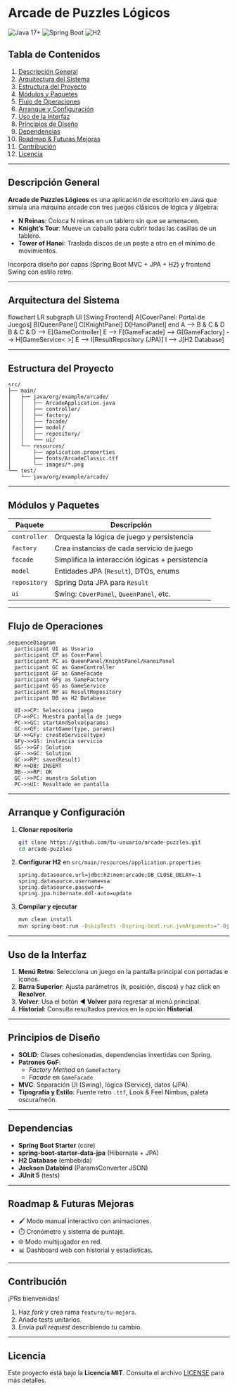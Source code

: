 # Arcade de Puzzles Lógicos

![Java 17+](https://img.shields.io/badge/Java-17%2B-orange) ![Spring Boot](https://img.shields.io/badge/Spring%20Boot-3.4.5-green) ![H2](https://img.shields.io/badge/DB-H2-blue)

## Tabla de Contenidos
1. [Descripción General](#descripción-general)  
2. [Arquitectura del Sistema](#arquitectura-del-sistema)  
3. [Estructura del Proyecto](#estructura-del-proyecto)  
4. [Módulos y Paquetes](#módulos-y-paquetes)  
5. [Flujo de Operaciones](#flujo-de-operaciones)  
6. [Arranque y Configuración](#arranque-y-configuración)  
7. [Uso de la Interfaz](#uso-de-la-interfaz)  
8. [Principios de Diseño](#principios-de-diseño)  
9. [Dependencias](#dependencias)  
10. [Roadmap & Futuras Mejoras](#roadmap--futuras-mejoras)  
11. [Contribución](#contribución)  
12. [Licencia](#licencia)  

---

## Descripción General
**Arcade de Puzzles Lógicos** es una aplicación de escritorio en Java que simula una máquina arcade con tres juegos clásicos de lógica y álgebra:

- **N Reinas**: Coloca N reinas en un tablero sin que se amenacen.  
- **Knight’s Tour**: Mueve un caballo para cubrir todas las casillas de un tablero.  
- **Tower of Hanoi**: Traslada discos de un poste a otro en el mínimo de movimientos.

Incorpora diseño por capas (Spring Boot MVC + JPA + H2) y frontend Swing con estilo retro.

---

## Arquitectura del Sistema

flowchart LR
  subgraph UI [Swing Frontend]
    A[CoverPanel: Portal de Juegos]
    B[QueenPanel]
    C[KnightPanel]
    D[HanoiPanel]
  end
  A --> B & C & D
  B & C & D --> E[GameController]
  E --> F[GameFacade] --> G[GameFactory] --> H[GameService< >]
  E --> I[ResultRepository (JPA)]
  I --> J[H2 Database]

---

## Estructura del Proyecto

```
src/
├── main/
│   ├── java/org/example/arcade/
│   │   ├── ArcadeApplication.java
│   │   ├── controller/
│   │   ├── factory/
│   │   ├── facade/
│   │   ├── model/
│   │   ├── repository/
│   │   └── ui/
│   └── resources/
│       ├── application.properties
│       ├── fonts/ArcadeClassic.ttf
│       └── images/*.png
└── test/
    └── java/org/example/arcade/
```

---

## Módulos y Paquetes

| Paquete      | Descripción                                      |
|--------------|--------------------------------------------------|
| `controller` | Orquesta la lógica de juego y persistencia       |
| `factory`    | Crea instancias de cada servicio de juego        |
| `facade`     | Simplifica la interacción lógicas + persistencia |
| `model`      | Entidades JPA (`Result`), DTOs, enums            |
| `repository` | Spring Data JPA para `Result`                    |
| `ui`         | Swing: `CoverPanel`, `QueenPanel`, etc.          |

---

## Flujo de Operaciones

```mermaid
sequenceDiagram
  participant UI as Usuario
  participant CP as CoverPanel
  participant PC as QueenPanel/KnightPanel/HanoiPanel
  participant GC as GameController
  participant GF as GameFacade
  participant GFy as GameFactory
  participant GS as GameService
  participant RP as ResultRepository
  participant DB as H2 Database

  UI->>CP: Selecciona juego
  CP->>PC: Muestra pantalla de juego
  PC->>GC: startAndSolve(params)
  GC->>GF: startGame(type, params)
  GF->>GFy: createService(type)
  GFy->>GS: instancia servicio
  GS-->>GF: Solution
  GF-->>GC: Solution
  GC->>RP: save(Result)
  RP->>DB: INSERT
  DB-->>RP: OK
  GC-->>PC: muestra Solution
  PC->>UI: Resultado en pantalla
```

---

## Arranque y Configuración

1. **Clonar repositorio**  
   ```bash
   git clone https://github.com/tu-usuario/arcade-puzzles.git
   cd arcade-puzzles
   ```
2. **Configurar H2** en `src/main/resources/application.properties`  
   ```properties
   spring.datasource.url=jdbc:h2:mem:arcade;DB_CLOSE_DELAY=-1
   spring.datasource.username=sa
   spring.datasource.password=
   spring.jpa.hibernate.ddl-auto=update
   ```
3. **Compilar y ejecutar**  
   ```bash
   mvn clean install
   mvn spring-boot:run -DskipTests -Dspring-boot.run.jvmArguments="-Djava.awt.headless=false"
   ```

---

## Uso de la Interfaz

1. **Menú Retro**: Selecciona un juego en la pantalla principal con portadas e iconos.  
2. **Barra Superior**: Ajusta parámetros (`N`, posición, discos) y haz click en **Resolver**.  
3. **Volver**: Usa el botón ◀ **Volver** para regresar al menú principal.  
4. **Historial**: Consulta resultados previos en la opción **Historial**.

---

## Principios de Diseño

- **SOLID**: Clases cohesionadas, dependencias invertidas con Spring.  
- **Patrones GoF**:  
  - *Factory Method* en `GameFactory`  
  - *Facade* en `GameFacade`  
- **MVC**: Separación UI (Swing), lógica (Service), datos (JPA).  
- **Tipografía y Estilo**: Fuente retro `.ttf`, Look & Feel Nimbus, paleta oscura/neón.

---

## Dependencias

- **Spring Boot Starter** (core)  
- **spring-boot-starter-data-jpa** (Hibernate + JPA)  
- **H2 Database** (embebida)  
- **Jackson Databind** (ParamsConverter JSON)  
- **JUnit 5** (tests)

---

## Roadmap & Futuras Mejoras

- 🖌️ Modo manual interactivo con animaciones.  
- ⏱️ Cronómetro y sistema de puntaje.  
- 🌐 Modo multijugador en red.  
- 📊 Dashboard web con historial y estadísticas.

---

## Contribución

¡PRs bienvenidas!  
1. Haz *fork* y crea rama `feature/tu-mejora`.  
2. Añade tests unitarios.  
3. Envía *pull request* describiendo tu cambio.

---

## Licencia

Este proyecto está bajo la **Licencia MIT**. Consulta el archivo [LICENSE](LICENSE) para más detalles.

